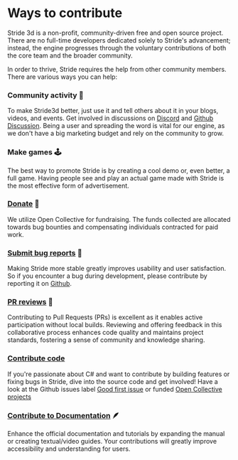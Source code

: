 ﻿# Ways to contribute
Stride 3d is a non-profit, community-driven free and open source project.
There are no full-time developers dedicated solely to Stride's advancement; instead, the engine progresses through the voluntary contributions of both the core team and the broader community.

In order to thrive, Stride requires the help from other community members. There are various ways you can help:

### Community activity 🤝
To make Stride3d better, just use it and tell others about it in your blogs, videos, and events. Get involved in discussions on [Discord](https://discord.gg/f6aerfE) and [Github Discussion](https://github.com/stride3d/stride/discussions). Being a user and spreading the word is vital for our engine, as we don't have a big marketing budget and rely on the community to grow.


### Make games 🕹️
The best way to promote Stride is by creating a cool demo or, even better, a full game. Having people see and play an actual game made with Stride is the most effective form of advertisement.


### [Donate](open-collective.md) 💸
We utilize Open Collective for fundraising. The funds collected are allocated towards bug bounties and compensating individuals contracted for paid work.


### [Submit bug reports](https://github.com/stride3d/stride/issues) 🐛
Making Stride more stable greatly improves usability and user satisfaction. So if you encounter a bug during development, please contribute by reporting it on [Github](https://github.com/stride3d/stride/issues).


### [PR reviews](https://github.com/stride3d/stride/pulls) 🔭
Contributing to Pull Requests (PRs) is excellent as it enables active participation without local builds. Reviewing and offering feedback in this collaborative process enhances code quality and maintains project standards, fostering a sense of community and knowledge sharing.


### [Contribute code](engine/contribute-engine.md) 
If you're passionate about C# and want to contribute by building features or fixing bugs in Stride, dive into the source code and get involved!
Have a look at the Github issues label [Good first issue](https://github.com/stride3d/stride/labels/good%20first%20issue) or funded [Open Collective projects](https://opencollective.com/stride3d/projects)

### [Contribute to Documentation](documentation/contribute-documentation.md) 🪶
Enhance the official documentation and tutorials by expanding the manual or creating textual/video guides. Your contributions will greatly improve accessibility and understanding for users.